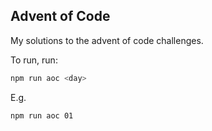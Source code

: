 ## Advent of Code

My solutions to the advent of code challenges.

To run, run:

```sh
npm run aoc <day>
```

E.g.

```
npm run aoc 01
```